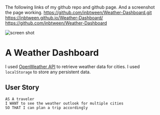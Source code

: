The following links of my github repo and github page. And a screenshot the page working.
https://github.com/inbtween/Weather-Dashboard.git
https://inbtween.github.io/Weather-Dashboard/
https://github.com/inbtween/Weather-Dashboard

![screen shot](./Assets/)

# A Weather Dashboard

I used [OpenWeather API](https://openweathermap.org/api) to retrieve weather data for cities. I used `localStorage` to store any persistent data.

## User Story

```
AS A traveler
I WANT to see the weather outlook for multiple cities
SO THAT I can plan a trip accordingly
```
